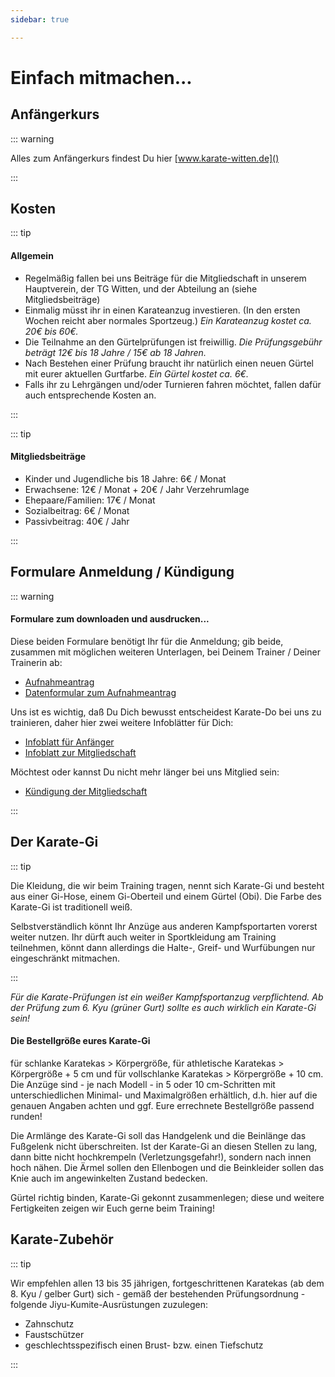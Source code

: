 ```yaml
---
sidebar: true

---
```

# Einfach mitmachen...

## Anfängerkurs

::: warning

Alles zum Anfängerkurs findest Du hier [www.karate-witten.de]()

:::

## Kosten

::: tip

#### Allgemein

* Regelmäßig fallen bei uns Beiträge für die Mitgliedschaft in unserem Hauptverein, der TG Witten, und der Abteilung an (siehe Mitgliedsbeiträge)
* Einmalig müsst ihr in einen Karateanzug investieren. (In den ersten Wochen reicht aber normales Sportzeug.) _Ein Karateanzug kostet ca. 20€ bis 60€._
* Die Teilnahme an den Gürtelprüfungen ist freiwillig. _Die Prüfungsgebühr beträgt 12€ bis 18 Jahre / 15€ ab 18 Jahren._
* Nach Bestehen einer Prüfung braucht ihr natürlich einen neuen Gürtel mit eurer aktuellen Gurtfarbe. _Ein Gürtel kostet ca. 6€._
* Falls ihr zu Lehrgängen und/oder Turnieren fahren möchtet, fallen dafür auch entsprechende Kosten an.

:::

::: tip

#### Mitgliedsbeiträge

* Kinder und Jugendliche bis 18 Jahre: 6€ / Monat
* Erwachsene: 12€ / Monat + 20€ / Jahr Verzehrumlage
* Ehepaare/Familien: 17€ / Monat
* Sozialbeitrag: 6€ / Monat
* Passivbeitrag: 40€ / Jahr

:::

## Formulare Anmeldung / Kündigung

::: warning

#### Formulare zum downloaden und ausdrucken...

Diese beiden Formulare benötigt Ihr für die Anmeldung; gib beide, zusammen mit möglichen weiteren Unterlagen, bei Deinem Trainer / Deiner Trainerin ab:

* <a href='/media/TGW-Aufnahmeantrag.pdf' target='_blank'>Aufnahmeantrag</a>
* <a href='/media/TGW-Karate-Datenformular.pdf' target='_blank'>Datenformular zum Aufnahmeantrag</a>

Uns ist es wichtig, daß Du Dich bewusst entscheidest Karate-Do bei uns zu trainieren, daher hier zwei weitere Infoblätter für Dich:

* <a href='/media/TGW-Karate-Info-Anfaenger.pdf' target='_blank'>Infoblatt für Anfänger</a>
* <a href='/media/TGW-Karate-Infoblatt.pdf' target='_blank'>Infoblatt zur Mitgliedschaft</a>

Möchtest oder kannst Du nicht mehr länger bei uns Mitglied sein:

* <a href='/media/TGW-Kündigung-der-Mitgliedschaft.pdf' target='_blank'>Kündigung der Mitgliedschaft</a>

:::

## Der Karate-Gi

::: tip

Die Kleidung, die wir beim Training tragen, nennt sich Karate-Gi und besteht aus einer Gi-Hose, einem Gi-Oberteil und einem Gürtel (Obi). Die Farbe des Karate-Gi ist traditionell weiß.

Selbstverständlich könnt Ihr Anzüge aus anderen Kampfsportarten vorerst weiter nutzen. Ihr dürft auch weiter in Sportkleidung am Training teilnehmen, könnt dann allerdings die Halte-, Greif- und Wurfübungen nur eingeschränkt mitmachen.

:::

_Für die Karate-Prüfungen ist ein weißer Kampfsportanzug verpflichtend. Ab der Prüfung zum 6. Kyu (grüner Gurt) sollte es auch wirklich ein Karate-Gi sein!_

#### Die Bestellgröße eures Karate-Gi

für schlanke Karatekas > Körpergröße, für athletische Karatekas > Körpergröße + 5 cm und für vollschlanke Karatekas > Körpergröße + 10 cm. Die Anzüge sind - je nach Modell - in 5 oder 10 cm-Schritten mit unterschiedlichen Minimal- und Maximalgrößen erhältlich, d.h. hier auf die genauen Angaben achten und ggf. Eure errechnete Bestellgröße passend runden!

Die Armlänge des Karate-Gi soll das Handgelenk und die Beinlänge das Fußgelenk nicht überschreiten. Ist der Karate-Gi an diesen Stellen zu lang, dann bitte nicht hochkrempeln (Verletzungsgefahr!), sondern nach innen hoch nähen. Die Ärmel sollen den Ellenbogen und die Beinkleider sollen das Knie auch im angewinkelten Zustand bedecken.

Gürtel richtig binden, Karate-Gi gekonnt zusammenlegen; diese und weitere Fertigkeiten zeigen wir Euch gerne beim Training!

## Karate-Zubehör

::: tip

Wir empfehlen allen 13 bis 35 jährigen, fortgeschrittenen Karatekas (ab dem 8. Kyu / gelber Gurt) sich - gemäß der bestehenden Prüfungsordnung - folgende Jiyu-Kumite-Ausrüstungen zuzulegen:

* Zahnschutz
* Faustschützer
* geschlechtsspezifisch einen Brust- bzw. einen Tiefschutz

:::

<fussnote />